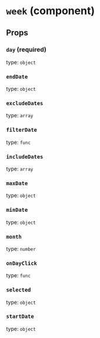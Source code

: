 `week` (component)
==================



Props
-----

### `day` (required)

type: `object`


### `endDate`

type: `object`


### `excludeDates`

type: `array`


### `filterDate`

type: `func`


### `includeDates`

type: `array`


### `maxDate`

type: `object`


### `minDate`

type: `object`


### `month`

type: `number`


### `onDayClick`

type: `func`


### `selected`

type: `object`


### `startDate`

type: `object`

